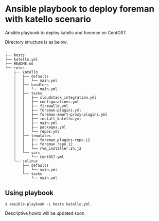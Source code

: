 # Ansible playbook to deploy foreman with katello scenario

Ansible playbook to deploy katello and foreman on CentOS7.

Directory structure is as below:

```
.
├── hosts
├── katello.yml
├── README.md
└── roles
    ├── katello
    │   ├── defaults
    │   │   └── main.yml
    │   ├── handlers
    │   │   └── main.yml
    │   ├── tasks
    │   │   ├── cloudstack_integration.yml
    │   │   ├── configurations.yml
    │   │   ├── firewalld.yml
    │   │   ├── foreman-plugins.yml
    │   │   ├── foreman-smart-proxy-plugins.yml
    │   │   ├── install_katello.yml
    │   │   ├── main.yml
    │   │   ├── packages.yml
    │   │   └── repos.yml
    │   ├── templates
    │   │   ├── foreman_plugins.repo.j2
    │   │   ├── foreman.repo.j2
    │   │   └── rvm_installer.sh.j2
    │   └── vars
    │       └── CentOS7.yml
    └── selinux
        ├── defaults
        │   └── main.yml
        └── tasks
            └── main.yml
```

## Using playbook

```
$ ansible-playbook -i hosts katello.yml
```

Descriptive howto will be updated soon.
